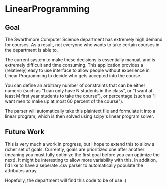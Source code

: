# LinearProgramming

## Goal

The Swarthmore Computer Science department has extremely high demand for
courses. As a result, not everyone who wants to take certain courses in the
department is able to.

The current system to make these decisions is essentially manual, and is extremely
difficult and time consuming. This application provides a (relatively) easy to
use interface to allow people without experience in Linear Programming to decide
who gets accepted into the course.

You can define an arbitrary number of constraints that can be either numeric
(such as "I can only have N students in the class", or "I want at least M first year
students to take the course"), or percentage (such as "I want men to make up at most
60 percent of the course").

The parser will automatically take this plaintext file and formulate it into
a linear program, which is then solved using scipy's linear program solver.

## Future Work

This is very much a work in progress, but I hope to extend this to allow a
richer set of goals. Currently, goals are prioritized one after another (meaning
you must fully optimize the first goal before you can optimize the next). It
might be interesting to allow more variability with this. In addition, I'd like
to have a seperate .csv parser to automatically populate the attributes array.

Hopefully, the department will find this code to be of use :)

